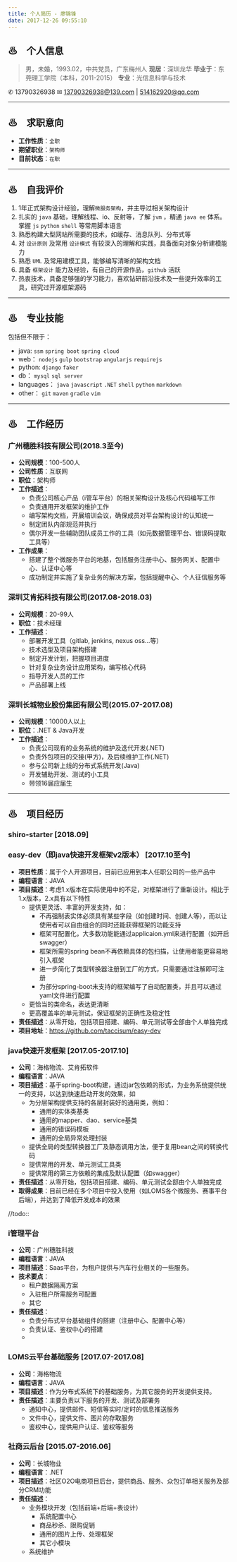 ```yaml
---
title: 个人简历 - 廖锦锋
date: 2017-12-26 09:55:10
---
```


## ♨　个人信息

> 男，未婚，1993.02，中共党员，广东梅州人
> **现居**：深圳龙华
> **毕业于**：东莞理工学院（本科，2011-2015）
> **专业**：光信息科学与技术

 ✆ 13790326938
 ✉ 13790326938@139.com | 514162920@qq.com

---

## ♨　求职意向

- **工作性质**：`全职`
- **期望职业**：`架构师`
- **目前状态**：`在职`

---

## ♨　自我评价

1. 1年正式架构设计经验，理解`微服务架构`，并主导过相关架构设计
2. 扎实的 `java` 基础，理解线程、io、反射等，了解 `jvm` ，精通 `java ee` 体系。掌握 `js` `python` `shell` 等常用脚本语言
3. 熟悉构建大型网站所需要的技术，如缓存、消息队列、分布式等
4. 对 `设计原则` 及常用 `设计模式` 有较深入的理解和实践，具备面向对象分析建模能力
5. 熟悉 `UML` 及常用建模工具，能够编写清晰的架构文档
6. 具备 `框架设计` 能力及经验，有自己的开源作品，`github` 活跃
7. 热衷技术，具备足够强的学习能力，喜欢钻研前沿技术及一些提升效率的工具，研究过开源框架源码 

---

## ♨　专业技能

包括但不限于：

- java: `ssm` `spring boot` `spring cloud`
- web： `nodejs` `gulp` `bootstrap` `angularjs` `requirejs`
- python: `django` `faker`
- db： `mysql` `sql server`
- languages： `java` `javascript` `.NET` `shell` `python` `markdown`
- other： `git` `maven` `gradle` `vim` 

---

## ♨　工作经历

### 广州穗胜科技有限公司(2018.3至今)
- **公司规模**：100-500人
- **公司性质**：互联网
- **职位**：架构师
- **工作描述**：
    + 负责公司核心产品（i管车平台）的相关架构设计及核心代码编写工作
    + 负责通用开发框架的维护工作
    + 编写架构文档，开展培训会议，确保成员对平台架构设计的认知统一
    + 制定团队内部规范并执行
    + 偶尔开发一些辅助团队成员工作的工具（如元数据管理平台、错误码提取工具等）
- **工作成果**：
    + 搭建了整个微服务平台的地基，包括服务注册中心、服务网关、配置中心、认证中心等
    + 成功制定并实施了复杂业务的解决方案，包括提醒中心、个人征信服务等

### 深圳艾肯拓科技有限公司(2017.08-2018.03)
- **公司规模**：20-99人
- **职位**：技术经理
- **工作描述**：
    + 部署开发工具（gitlab, jenkins, nexus oss…等）
    + 技术选型及项目架构搭建
    + 制定开发计划，把握项目进度
    + 针对复杂业务设计应用架构，编写核心代码
    + 指导开发人员的工作
    + 产品部署上线

### 深圳长城物业股份集团有限公司(2015.07-2017.08)
- **公司规模**：10000人以上
- **职位**：.NET & Java开发
- **工作描述**：
    + 负责公司现有的业务系统的维护及迭代开发(.NET)
    + 负责外包项目的交接(甲方)，及后续维护工作(.NET)
    + 参与公司新上线的分布式系统开发(Java)
    + 开发辅助开发、测试的小工具
    + 带领16届应届生

---

## ♨　项目经历
### shiro-starter [2018.09]


### easy-dev（即java快速开发框架v2版本） [2017.10至今]
- **项目性质**：属于个人开源项目，目前已应用到本人任职公司的一些产品中
- **编程语言**：JAVA
- **项目描述**：考虑1.x版本在实际使用中的不足，对框架进行了重新设计。相比于1.x版本，2.x具有以下特性
    - 提供更灵活、丰富的开发支持，如：
        - 不再强制表实体必须具有某些字段（如创建时间、创建人等），而以让使用者可以自由组合的同时还能获得框架的功能支持
        - 框架可配置化，大多数功能能通过applicaion.yml来进行配置（如开启swagger）
        - 框架所需的spring bean不再依赖具体的包扫描，让使用者能更容易地引入框架
        - 进一步简化了类型转换器注册到工厂的方式，只需要通过注解即可注册
        - 为部分spring-boot未支持的框架编写了自动配置类，并且可以通过yaml文件进行配置
    - 更恰当的类命名，表达更清晰
    - 更高覆盖率的单元测试，保证框架的正确性及稳定性
- **责任描述**：从零开始，包括项目搭建、编码、单元测试等全部由个人单独完成
- **项目地址**：https://github.com/taccisum/easy-dev

### java快速开发框架 [2017.05-2017.10]
- **公司**：海格物流、艾肯拓软件
- **编程语言**：JAVA
- **项目描述**：基于spring-boot构建，通过jar包依赖的形式，为业务系统提供统一的支持，以达到快速启动开发的效果，如
    + 为分层架构提供支持的各层封装好的通用类，例如：
        - 通用的实体类基类
        - 通用的mapper、dao、service基类
        - 通用的错误码模板
        - 通用的全局异常处理封装
    + 提供全局的类型转换器工厂及静态调用方法，便于复用bean之间的转换代码
    + 提供常用的开发、单元测试工具类
    + 提供常用的第三方依赖的集成及默认配置（如swagger）
- **责任描述**：从零开始，包括项目搭建、编码、单元测试全部由个人单独完成
- **取得成果**：目前已经在多个项目中投入使用（如LOMS各个微服务、赛事平台后端），并达到了降低开发成本的效果

//todo::
### i管理平台
- **公司**：广州穗胜科技
- **编程语言**：JAVA
- **项目描述**：Saas平台，为租户提供与汽车行业相关的一些服务。
- **技术要点**：
    - 租户数据隔离方案
    - 入驻租户所需服务可配置
    - 其它
- **责任描述**：
    - 负责分布式平台基础组件的搭建（注册中心、配置中心等）
    - 负责认证、鉴权中心的搭建
    - 

### LOMS云平台基础服务 [2017.07-2017.08]
- **公司**：海格物流
- **编程语言**：JAVA
- **项目描述**：作为分布式系统下的基础服务，为其它服务的开发提供支持。
- **责任描述**：主要负责以下服务的开发、测试及部署务
    - 通知中心，提供邮件、短信等实时/定时的信息推送服务
    - 文件中心，提供文件、图片的存取服务
    - 鉴权中心，提供用户认证、鉴权等服务

### 社商云后台 [2015.07-2016.06]
- **公司**：长城物业
- **编程语言**：.NET
- **项目描述**：社区O2O电商项目后台，提供商品、服务、众包订单相关服务及部分CRM功能
- **责任描述**：
    - 业务模块开发（包括前端+后端+表设计）
        + 系统配置中心
        + 商品秒杀、限购促销
        + 通用的图片上传、处理框架
        + 其它小模块
    - 系统维护